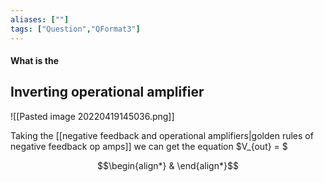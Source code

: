 ```yaml
---
aliases: [""]
tags: ["Question","QFormat3"]
---
```


#### What is the
## Inverting operational amplifier
![[Pasted image 20220419145036.png]]

Taking the [[negative feedback and operational amplifiers|golden rules of negative feedback op amps]] we can get the equation $V_{out} = $

$$\begin{align*}
& 
\end{align*}$$